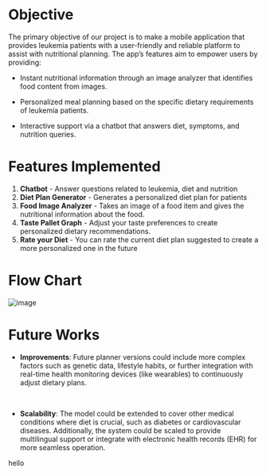 # Objective 
The primary objective of our project is to make a mobile application that provides leukemia patients with a user-friendly and reliable platform to assist with nutritional planning. The app’s features aim to empower users by providing:​

- Instant nutritional information through an image analyzer that identifies food content from images.​

- Personalized meal planning based on the specific dietary requirements of leukemia patients.​

- Interactive support via a chatbot that answers diet, symptoms, and nutrition queries.​
  
# Features Implemented
1. **Chatbot** - Answer questions related to leukemia, diet and nutrition
2. **Diet Plan Generator​** - Generates a personalized diet plan for patients​
3. **Food Image Analyzer​** - Takes an image of a food item and gives the nutritional information about the food.
4. **Taste Pallet Graph​** - Adjust your taste preferences to create personalized dietary recommendations.
5. **Rate your Diet​** - You can rate the current diet plan suggested to create a more personalized one in the future​

# Flow Chart
![image](https://github.com/user-attachments/assets/23ff91a0-9d8f-46cd-a3bb-8103b3830da1)


# Future Works 
 - **Improvements**: Future planner versions could include more complex factors such as genetic data, lifestyle habits, or further integration with real-time health monitoring devices (like wearables) to continuously adjust dietary plans.​

    ​

- **Scalability**: The model could be extended to cover other medical conditions where diet is crucial, such as diabetes or cardiovascular diseases. Additionally, the system could be scaled to provide multilingual support or integrate with electronic health records (EHR) for more seamless operation. ​

hello
